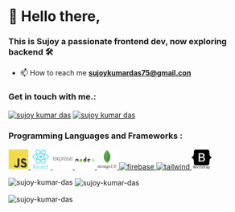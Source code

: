 <h1 align="left">👋 Hello there,</h1>
<h3 align="left">This is Sujoy a passionate frontend dev, now exploring backend 🛠️</h3>


- 📫 How to reach me **sujoykumardas75@gmail.con**

<h3 align="left">Get in touch with me.:</h3>
<p align="left">
<a href="https://www.linkedin.com/in/sujoy-kumar-das-skd/" target="blank"><img align="center" src="https://raw.githubusercontent.com/rahuldkjain/github-profile-readme-generator/master/src/images/icons/Social/linked-in-alt.svg" alt="sujoy kumar das" height="30" width="40" /></a>
<a href="https://www.facebook.com/profile.php?id=100009109319719" target="blank"><img align="center" src="https://raw.githubusercontent.com/rahuldkjain/github-profile-readme-generator/master/src/images/icons/Social/facebook.svg" alt="sujoy kumar das" height="30" width="40" /></a>
</p>

<h3 align="left">Programming Languages and Frameworks :</h3>
<p align="left"><a href="https://developer.mozilla.org/en-US/docs/Web/JavaScript" target="_blank" rel="noreferrer"> <img src="https://raw.githubusercontent.com/devicons/devicon/master/icons/javascript/javascript-original.svg" alt="javascript" width="40" height="40"/> </a> <a href="https://reactjs.org/" target="_blank" rel="noreferrer"> <img src="https://raw.githubusercontent.com/devicons/devicon/master/icons/react/react-original-wordmark.svg" alt="react" width="40" height="40"/> </a><a href="https://expressjs.com" target="_blank" rel="noreferrer"> <img src="https://raw.githubusercontent.com/devicons/devicon/master/icons/express/express-original-wordmark.svg" alt="express" width="40" height="40"/> </a><a href="https://nodejs.org" target="_blank" rel="noreferrer"> <img src="https://raw.githubusercontent.com/devicons/devicon/master/icons/nodejs/nodejs-original-wordmark.svg" alt="nodejs" width="40" height="40"/> </a><a href="https://www.mongodb.com/" target="_blank" rel="noreferrer"> <img src="https://raw.githubusercontent.com/devicons/devicon/master/icons/mongodb/mongodb-original-wordmark.svg" alt="mongodb" width="40" height="40"/> </a><a href="https://firebase.google.com/" target="_blank" rel="noreferrer"> <img src="https://www.vectorlogo.zone/logos/firebase/firebase-icon.svg" alt="firebase" width="40" height="40"/> </a> <a href="https://tailwindcss.com/" target="_blank" rel="noreferrer"> <img src="https://www.vectorlogo.zone/logos/tailwindcss/tailwindcss-icon.svg" alt="tailwind" width="40" height="40"/> </a><a href="https://getbootstrap.com" target="_blank" rel="noreferrer"> <img src="https://raw.githubusercontent.com/devicons/devicon/master/icons/bootstrap/bootstrap-plain-wordmark.svg" alt="bootstrap" width="40" height="40"/> </a> </p>
<p><img align="left" src="https://github-readme-stats.vercel.app/api/top-langs/?username=sujoy-kumar-das&layout=donut-vertical" alt="sujoy-kumar-das" /></p>
<p>&nbsp;<img align="center" src="https://github-readme-stats.vercel.app/api?username=sujoy-kumar-das&show_icons=true&locale=en" alt="sujoy-kumar-das" /></p>

<p><img align="center" src="https://github-readme-streak-stats.herokuapp.com/?user=sujoy-kumar-das&" alt="sujoy-kumar-das" /></p>

